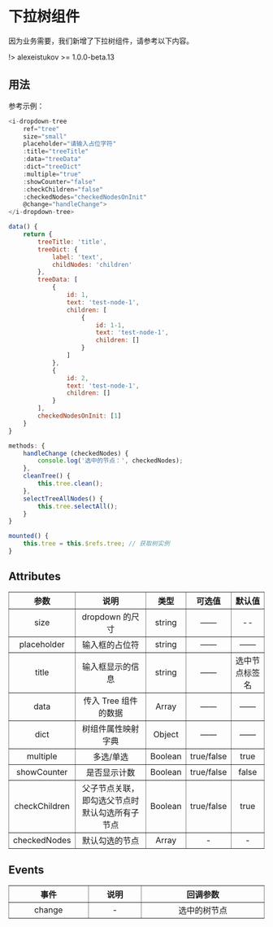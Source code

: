 # 下拉树组件

因为业务需要，我们新增了下拉树组件，请参考以下内容。

!> alexeistukov >= 1.0.0-beta.13

## 用法

参考示例：

~~~javascript
<i-dropdown-tree
    ref="tree"
    size="small"
    placeholder="请输入占位字符"
    :title="treeTitle"
    :data="treeData"
	:dict="treeDict"
	:multiple="true"
    :showCounter="false"
    :checkChildren="false"
    :checkedNodes="checkedNodesOnInit"
    @change="handleChange">
</i-dropdown-tree>

data() {
    return {
        treeTitle: 'title',
        treeDict: {
            label: 'text',
            childNodes: 'children'
        },
        treeData: [
            {
                id: 1,
                text: 'test-node-1',
                children: [
                    {
                        id: 1-1,
                        text: 'test-node-1',
                        children: []
                    }
                ]
            },
            {
                id: 2,
                text: 'test-node-1',
                children: []
            }
        ],
        checkedNodesOnInit: [1]
    }
}

methods: {
    handleChange (checkedNodes) {
        console.log('选中的节点：', checkedNodes);
    },
    cleanTree() {
        this.tree.clean();
    },
    selectTreeAllNodes() {
        this.tree.selectAll();
    }
}

mounted() {
    this.tree = this.$refs.tree; // 获取树实例
}
~~~

## Attributes

<table width="100%" cellspacing="0" cellpadding="0" border="1" style="border-collapse: collapse;display: table;text-align: center;">
	<thead>
		<tr>
			<th>参数</th>
			<th>说明</th>
			<th>类型</th>
			<th>可选值</th>
			<th>默认值</th>
		</tr>
	</thead>
	<tbody>
		<tr>
			<td>size</td>
			<td>dropdown 的尺寸</td>
			<td>string</td>
			<td>——</td>
			<td>--</td>
		</tr>
        <tr>
			<td>placeholder</td>
			<td>输入框的占位符</td>
			<td>string</td>
			<td>——</td>
			<td>——</td>
		</tr>
        <tr>
			<td>title</td>
			<td>输入框显示的信息</td>
			<td>string</td>
			<td>——</td>
			<td>选中节点标签名</td>
		</tr>
        <tr>
			<td>data</td>
			<td>传入 Tree 组件的数据</td>
			<td>Array</td>
			<td>——</td>
			<td>——</td>
		</tr>
        <tr>
			<td>dict</td>
			<td>树组件属性映射字典</td>
			<td>Object</td>
			<td>——</td>
			<td>——</td>
		</tr>
		<tr>
			<td>multiple</td>
			<td>多选/单选</td>
			<td>Boolean</td>
			<td>true/false</td>
			<td>true</td>
		</tr>
        <tr>
			<td>showCounter</td>
			<td>是否显示计数</td>
			<td>Boolean</td>
			<td>true/false</td>
			<td>false</td>
		</tr>
        <tr>
			<td>checkChildren</td>
			<td>父子节点关联，即勾选父节点时默认勾选所有子节点</td>
			<td>Boolean</td>
			<td>true/false</td>
			<td>true</td>
		</tr>
        <tr>
			<td>checkedNodes</td>
			<td>默认勾选的节点</td>
			<td>Array</td>
			<td>-</td>
			<td>-</td>
		</tr>
	</tbody>
</table>

## Events

<table width="100%" cellspacing="0" cellpadding="0" border="1" style="border-collapse: collapse;display: table;text-align: center;">
	<thead>
		<tr>
			<th>事件</th>
			<th>说明</th>
			<th>回调参数</th>
		</tr>
	</thead>
	<tbody>
		<tr>
			<td>change</td>
			<td>-</td>
			<td>选中的树节点</td>
		</tr>
	</tbody>
</table>

